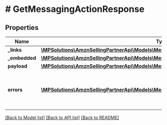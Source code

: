 # # GetMessagingActionResponse

## Properties

Name | Type | Description | Notes
------------ | ------------- | ------------- | -------------
**_links** | [**\MPSolutions\AmznSellingPartnerApi\Models\Messaging\GetMessagingActionResponseLinks**](GetMessagingActionResponseLinks.md) |  | [optional]
**_embedded** | [**\MPSolutions\AmznSellingPartnerApi\Models\Messaging\GetMessagingActionResponseEmbedded**](GetMessagingActionResponseEmbedded.md) |  | [optional]
**payload** | [**\MPSolutions\AmznSellingPartnerApi\Models\Messaging\MessagingAction**](MessagingAction.md) |  | [optional]
**errors** | [**\MPSolutions\AmznSellingPartnerApi\Models\Messaging\Error[]**](Error.md) | A list of error responses returned when a request is unsuccessful. | [optional]

[[Back to Model list]](../../README.md#models) [[Back to API list]](../../README.md#endpoints) [[Back to README]](../../README.md)
